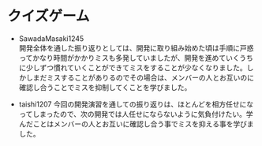# クイズゲーム
* SawadaMasaki1245  
    開発全体を通した振り返りとしては、開発に取り組み始めた頃は手順に戸惑ってかなり時間がかかりミスも多発していましたが、開発を進めていくうちに少しずつ慣れていくことができてミスをすることが少なくなりました。しかしまだミスすることがありるのでその場合は、メンバーの人とお互いのに確認し合うことでミスを抑制してくことを学びました。
      
* taishi1207
    今回の開発演習を通しての振り返りは、ほとんどを相方任せになってしまったので、次の開発では人任せにならないように気負付けたい。学んだことはメンバーの人とお互いに確認し合う事でミスを抑える事を学びました。
